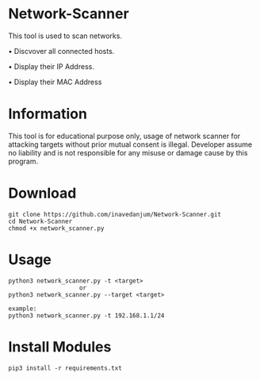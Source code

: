 # Network-Scanner
This tool is used to scan networks.

• Discvover all connected hosts.

• Display their IP Address.

• Display their MAC Address 

# Information
This tool is for educational purpose only, usage of network scanner for attacking targets without prior mutual consent is illegal. Developer assume no liability and is not responsible for any misuse or damage cause by this program.

# Download 
	
	git clone https://github.com/inavedanjum/Network-Scanner.git
	cd Network-Scanner
	chmod +x network_scanner.py
	
# Usage
	
	python3 network_scanner.py -t <target>
                        or 
	python3 network_scanner.py --target <target>

	example:
	python3 network_scanner.py -t 192.168.1.1/24
	

# Install Modules 

	pip3 install -r requirements.txt


